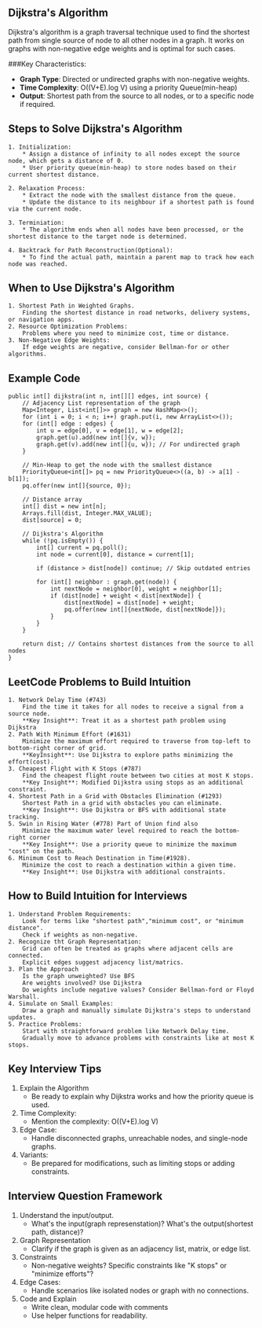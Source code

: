 ## Dijkstra's Algorithm
Dijkstra's algorithm is a graph traversal technique used to find the shortest path from single source of node to all other nodes in a graph. It works on graphs with non-negative edge weights and is optimal for such cases.

###Key Characteristics:
 * **Graph Type**: Directed or undirected graphs with non-negative weights.
 * **Time Complexity**: O((V+E).log V) using a priority Queue(min-heap)
 * **Output**: Shortest path from the source to all nodes, or to a specific node if required.
 

## Steps to Solve Dijkstra's Algorithm
	1. Initialization:
		* Assign a distance of infinity to all nodes except the source node, which gets a distance of 0.
		* User priority queue(min-heap) to store nodes based on their current shortest distance.
		
	2. Relaxation Process:
		* Extract the node with the smallest distance from the queue.
		* Update the distance to its neighbour if a shortest path is found via the current node.
	
	3. Terminiation:
		* The algorithm ends when all nodes have been processed, or the shortest distance to the target node is determined.
	
	4. Backtrack for Path Reconstruction(Optional):
		* To find the actual path, maintain a parent map to track how each node was reached.
		

## When to Use Dijkstra's Algorithm
	1. Shortest Path in Weighted Graphs.
		Finding the shortest distance in road networks, delivery systems, or navigation apps.
	2. Resource Optimization Problems:
		Problems where you need to minimize cost, time or distance.
	3. Non-Negative Edge Weights:
		If edge weights are negative, consider Bellman-for or other algorithms.
		


## Example Code

	public int[] dijkstra(int n, int[][] edges, int source) {
        // Adjacency List representation of the graph
        Map<Integer, List<int[]>> graph = new HashMap<>();
        for (int i = 0; i < n; i++) graph.put(i, new ArrayList<>());
        for (int[] edge : edges) {
            int u = edge[0], v = edge[1], w = edge[2];
            graph.get(u).add(new int[]{v, w});
            graph.get(v).add(new int[]{u, w}); // For undirected graph
        }

        // Min-Heap to get the node with the smallest distance
        PriorityQueue<int[]> pq = new PriorityQueue<>((a, b) -> a[1] - b[1]);
        pq.offer(new int[]{source, 0});

        // Distance array
        int[] dist = new int[n];
        Arrays.fill(dist, Integer.MAX_VALUE);
        dist[source] = 0;

        // Dijkstra's Algorithm
        while (!pq.isEmpty()) {
            int[] current = pq.poll();
            int node = current[0], distance = current[1];

            if (distance > dist[node]) continue; // Skip outdated entries

            for (int[] neighbor : graph.get(node)) {
                int nextNode = neighbor[0], weight = neighbor[1];
                if (dist[node] + weight < dist[nextNode]) {
                    dist[nextNode] = dist[node] + weight;
                    pq.offer(new int[]{nextNode, dist[nextNode]});
                }
            }
        }

        return dist; // Contains shortest distances from the source to all nodes
    }


## LeetCode Problems to Build Intuition
	1. Network Delay Time (#743)
		Find the time it takes for all nodes to receive a signal from a source node.
		**Key Insight**: Treat it as a shortest path problem using Dijkstra
	2. Path With Minimum Effort (#1631)
		Minimize the maximum effort required to traverse from top-left to bottom-right corner of grid.
		**KeyInsight**: Use Dijkstra to explore paths minimizing the effort(cost).
	3. Cheapest Flight with K Stops (#787)
		Find the cheapest flight route between two cities at most K stops.
		**Key Insight**: Modified Dijkstra using stops as an additional constraint.
	4. Shortest Path in a Grid with Obstacles Elimination (#1293)
		Shortest Path in a grid with obstacles you can eliminate.
		**Key Insight**: Use Dijkstra or BFS with additional state tracking.
	5. Swin in Rising Water (#778) Part of Union find also
		Minimize the maximum water level required to reach the bottom-right corner
		**Key Insight**: Use a priority queue to minimize the maximum "cost" on the path.
	6. Minimum Cost to Reach Destination in Time(#1928).
		Minimize the cost to reach a destination within a given time.
		**Key Insight**: Use Dijkstra with additional constraints.
		
		
## How to Build Intuition for Interviews
	1. Understand Problem Requirements:
		Look for terms like "shortest path","minimum cost", or "minimum distance".
		Check if weights as non-negative.
	2. Recognize tht Graph Representation:
		Grid can often be treated as graphs where adjacent cells are connected.
		Explicit edges suggest adjacency list/matrics.
	3. Plan the Approach
		Is the graph unweighted? Use BFS
		Are weights involved? Use Dijkstra
		Do weights include negative values? Consider Bellman-ford or Floyd Warshall.
	4. Simulate on Small Examples:
		Draw a graph and manually simulate Dijkstra's steps to understand updates.
	5. Practice Problems:
		Start with straightforward problem like Network Delay time.
		Gradually move to advance problems with constraints like at most K stops.
		
		
## Key Interview Tips
1.	Explain the Algorithm
	*	Be ready to explain why Dijkstra works and how the priority queue is used.
2.	Time Complexity:
	*	Mention the complexity: O((V+E).log V)
3. 	Edge Case:
	*	Handle disconnected graphs, unreachable nodes, and single-node graphs.
4.	Variants:
	*	Be prepared for modifications, such as limiting stops or adding constraints.
	

## Interview Question Framework
1.	Understand the input/output.
	*	What's the input(graph represenstation)? What's the output(shortest path, distance)?
2.	Graph Representation
	*	Clarify if the graph is given as an adjacency list, matrix, or edge list.
3.	Constraints
	*	Non-negative weights? Specific constraints like "K stops" or "minimize efforts"?
4.	Edge Cases:
	*	Handle scenarios like isolated nodes or graph with no connections.
5.	Code and Explain	
	*	Write clean, modular code with comments
	*	Use helper functions for readability.
